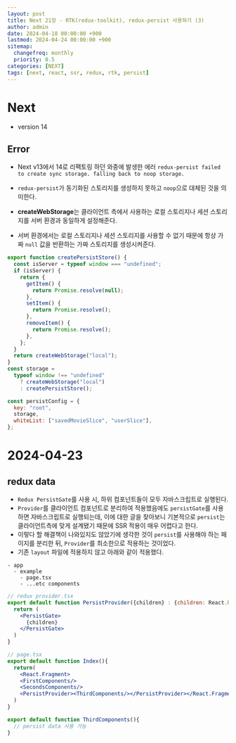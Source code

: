 ```yaml
---
layout: post
title: Next 21장 - RTK(redux-toolkit), redux-persist 사용하기 (3)
author: admin
date: 2024-04-18 00:00:00 +900
lastmod: 2024-04-24 00:00:00 +900
sitemap:
  changefreq: monthly
  priority: 0.5
categories: [NEXT]
tags: [next, react, ssr, redux, rtk, persist]
---
```


# Next

- version 14

## Error

- Next v13에서 14로 리팩토링 하던 와중에 발생한 에러
  `redux-persist failed to create sync storage. falling back to noop storage.`

- `redux-persist`가 동기화된 스토리지를 생성하지 못하고 `noop`으로 대체된 것을 의미한다.
- **createWebStorage**는 클라이언트 측에서 사용하는 로컬 스토리지나 세션 스토리지를 서버 환경과 동일하게 설정해준다.
- 서버 환경에서는 로컬 스토리지나 세션 스토리지를 사용할 수 없기 때문에 항상 가짜 `null` 값을 반환하는 가짜 스토리지를 생성시켜준다.

```jsx
export function createPersistStore() {
  const isServer = typeof window === "undefined";
  if (isServer) {
    return {
      getItem() {
        return Promise.resolve(null);
      },
      setItem() {
        return Promise.resolve();
      },
      removeItem() {
        return Promise.resolve();
      },
    };
  }
  return createWebStorage("local");
}
const storage =
  typeof window !== "undefined"
    ? createWebStorage("local")
    : createPersistStore();

const persistConfig = {
  key: "root",
  storage,
  whiteList: ["savedMovieSlice", "userSlice"],
};
```

# 2024-04-23

## redux data

- `Redux PersistGate`를 사용 시, 하위 컴포넌트들이 모두 자바스크립트로 실행된다.
- `Provider`를 클라이언트 컴포넌트로 분리하여 적용했음에도 `persistGate`를 사용하면 자바스크립트로 실행되는데, 이에 대한 글을 찾아보니 기본적으로 `persist`는 클라이언트측에 맞게 설계됐기 때문에 SSR 적용이 매우 어렵다고 한다.
- 이렇다 할 해결책이 나와있지도 않았기에 생각한 것이 `persist`를 사용해야 하는 페이지를 분리한 뒤, `Provider`를 최소한으로 적용하는 것이었다.
- 기존 `layout` 파일에 적용하지 않고 아래와 같이 적용했다.

```
- app
  - example
    - page.tsx
    - ...etc components
```

```jsx
// redux provider.tsx
export default function PersistProvider({children} : {children: React.ReactNode}){
  return (
    <PersistGate>
      {children}
    </PersistGate>
  )
}

// page.tsx
export default function Index(){
  return(
    <React.Fragment>
    <FirstComponents/>
    <SecondsComponents/>
    <PersistProvider><ThirdComponents/></PersistProvider></React.Fragment>
  )
}

export default function ThirdComponents(){
  // persist data 사용 가능
}
```
